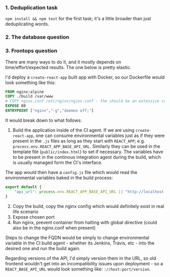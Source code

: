 ### 1. Deduplication task

 `npm install && npm test` for the first task; it's a little broader than just deduplicating words.

### 2. The database question



### 3. Frontops question

There are many ways to do it, and it mostly depends on time/effort/expected results. The one below is pretty elastic.

I'd deploy a `create-react-app` built app with Docker, so our Dockerfile would look something like this:

```Dockerfile
FROM nginx:alpine
COPY ./build /var/www
# COPY nginx.conf /etc/nginx/nginx.conf - the should be an extensive configuration matching app's routing here
EXPOSE 80
ENTRYPOINT ["nginx","-g","daemon off;"]

```

It would break down to what follows:

1. Build the application inside of the CI agent. If we are using `create-react-app`, one can consume environmental variables just as if they were present in the `.js` files as long as they start with `REACT_APP`; e.g. `process.env.REACT_APP_BASE_API_URL`. Similarly they can be used in the template file (`public/index.html`) to set <base href> if necessary. The variables have to be present in the continous integration agent during the build, which is usually managed form the CI's interface.

The app would then have a `config.js` file which would read the environmental variables baked in the build process:

```javascript
export default {
    "api_url": process.env.REACT_APP_BASE_API_URL || "http://localhost:3000/"
}
```

2. Copy the build, copy the nginx config which would definitely exist in real life scenario
3. Expose chosen port
4. Run nginx, prevent container from halting with global directive (could also be in the nginx.conf when present)


Steps to change the FQDN would be simply to change environmental variable in the CI build agent - whether its Jenkins, Travis, etc - into the desired one and run the build again.

Regarding versions of the API, I'd simply version them in the URL, so old frontend wouldn't get into an incompatibility issues upon deployment - so a `REACT_BASE_API_URL` would look something like: `://host:port/version`.